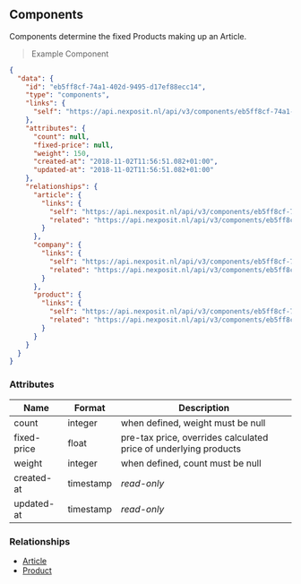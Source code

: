 ## Components

Components determine the fixed Products making up an Article.

> Example Component

```json
{
  "data": {
    "id": "eb5ff8cf-74a1-402d-9495-d17ef88ecc14",
    "type": "components",
    "links": {
      "self": "https://api.nexposit.nl/api/v3/components/eb5ff8cf-74a1-402d-9495-d17ef88ecc14"
    },
    "attributes": {
      "count": null,
      "fixed-price": null,
      "weight": 150,
      "created-at": "2018-11-02T11:56:51.082+01:00",
      "updated-at": "2018-11-02T11:56:51.082+01:00"
    },
    "relationships": {
      "article": {
        "links": {
          "self": "https://api.nexposit.nl/api/v3/components/eb5ff8cf-74a1-402d-9495-d17ef88ecc14/relationships/article",
          "related": "https://api.nexposit.nl/api/v3/components/eb5ff8cf-74a1-402d-9495-d17ef88ecc14/article"
        }
      },
      "company": {
        "links": {
          "self": "https://api.nexposit.nl/api/v3/components/eb5ff8cf-74a1-402d-9495-d17ef88ecc14/relationships/company",
          "related": "https://api.nexposit.nl/api/v3/components/eb5ff8cf-74a1-402d-9495-d17ef88ecc14/company"
        }
      },
      "product": {
        "links": {
          "self": "https://api.nexposit.nl/api/v3/components/eb5ff8cf-74a1-402d-9495-d17ef88ecc14/relationships/product",
          "related": "https://api.nexposit.nl/api/v3/components/eb5ff8cf-74a1-402d-9495-d17ef88ecc14/product"
        }
      }
    }
  }
}
```

### Attributes

| Name                        | Format    |  Description        |
| --------------------------- | --------- | ------------------- |
| count                       | integer   |  when defined, weight must be null
| fixed-price                 | float     |  pre-tax price, overrides calculated price of underlying products
| weight                      | integer   |  when defined, count must be null
| created-at                  | timestamp | *read-only*
| updated-at                  | timestamp | *read-only*



### Relationships

* [Article](#articles)
* [Product](#products)
